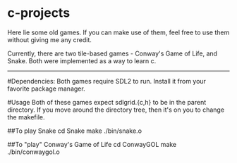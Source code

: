 c-projects
==========

Here lie some old games.
If you can make use of them, feel free to use them without giving me any credit.

Currently, there are two tile-based games - Conway's Game of Life, and Snake.
Both were implemented as a way to learn c.


----
#Dependencies:
Both games require SDL2 to run. Install it from your favorite package
manager.

#Usage
Both of these games expect sdlgrid.{c,h} to be in the parent directory.
If you move around the directory tree, then it's on you to change the makefile.

##To play Snake
    cd Snake
    make
    ./bin/snake.o

##To "play" Conway's Game of Life
    cd ConwayGOL
    make
    ./bin/conwaygol.o
